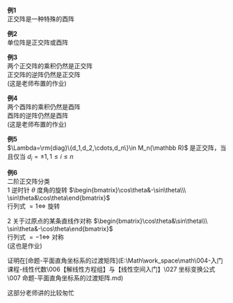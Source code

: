 **例1**  
正交阵是一种特殊的酉阵  
  
**例2**  
单位阵是正交阵或酉阵  
  
**例3**  
两个正交阵的乘积仍然是正交阵  
正交阵的逆阵仍然是正交阵  
(这是老师布置的作业)  
  
**例4**  
两个酉阵的乘积仍然是酉阵  
酉阵的逆阵仍然是酉阵  
(这是老师布置的作业)  
  
**例5**  
$\Lambda=\rm{diag}\{d_1,d_2,\cdots,d_n\}\in M_n(\mathbb R)$ 是正交阵，当且仅当 $d_i=\pm1,1\le i\le n$  
  
**例6**  
二阶正交阵分类  
1 逆时针 $\theta$ 度角的旋转 $\begin{bmatrix}\cos\theta&-\sin\theta\\\ \sin\theta&\cos\theta\end{bmatrix}$  
行列式 $=1\iff$ 旋转  
  
2 关于过原点的某条直线作对称 $\begin{bmatrix}\cos\theta&\sin\theta\\\ \sin\theta&-\cos\theta\end{bmatrix}$  
行列式 $=-1\iff$ 对称  
(这也是作业)  
  
证明在[命题-平面直角坐标系的过渡矩阵](E:\Math\work_space\math\004-入门课程-线性代数\006【解线性方程组】与【线性空间入门】\027 坐标变换公式\007 命题-平面直角坐标系的过渡矩阵.md)  
  
这部分老师讲的比较匆忙  
